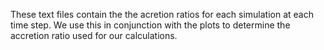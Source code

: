 These text files contain the the acretion ratios for each simulation at each time step. 
We use this in conjunction with the plots to determine the accretion ratio used for our calculations.
